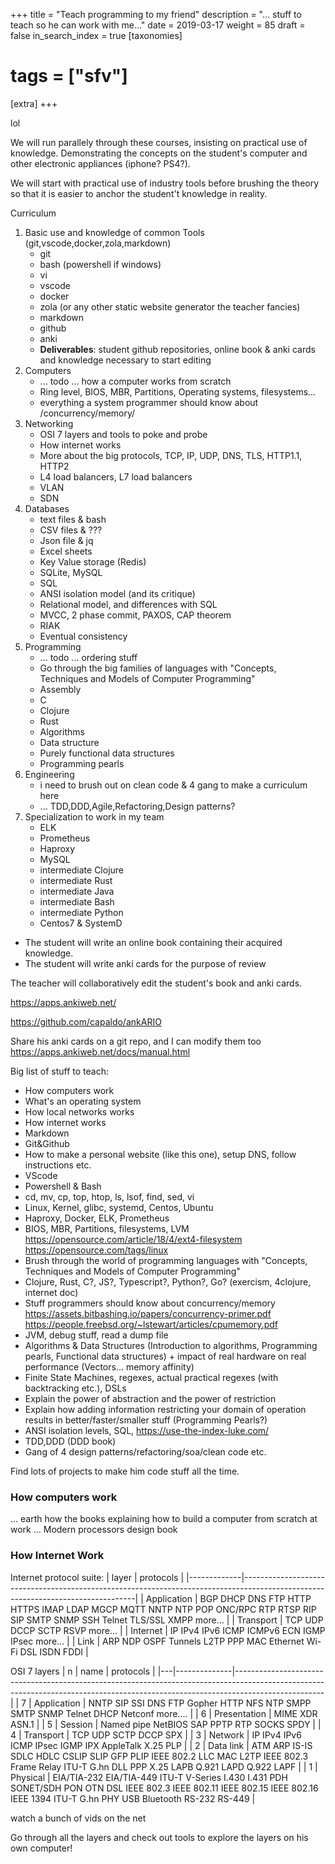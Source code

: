 +++
title = "Teach programming to my friend"
description = "... stuff to teach so he can work with me..."
date = 2019-03-17
weight = 85
draft = false
in_search_index = true
[taxonomies]
# tags = ["sfv"]
[extra]
+++

lol

We will run parallely through these courses, insisting on practical use of knowledge. Demonstrating the concepts on the student's computer and other electronic appliances (iphone? PS4?).

We will start with practical use of industry tools before brushing the theory so that it is easier to anchor the student't knowledge in reality.

Curriculum

1. Basic use and knowledge of common Tools (git,vscode,docker,zola,markdown)
   - git
   - bash (powershell if windows)
   - vi
   - vscode
   - docker
   - zola (or any other static website generator the teacher fancies)
   - markdown
   - github
   - anki
   + **Deliverables**: student github repositories, online book & anki cards and knowledge necessary to start editing
2. Computers
   - ... todo ... how a computer works from scratch
   - Ring level, BIOS, MBR, Partitions, Operating systems, filesystems...
   - everything a system programmer should know about /concurrency/memory/
3. Networking
   - OSI 7 layers and tools to poke and probe
   - How internet works
   - More about the big protocols, TCP, IP, UDP, DNS, TLS, HTTP1.1, HTTP2
   - L4 load balancers, L7 load balancers
   - VLAN
   - SDN
4. Databases
   - text files & bash
   - CSV files & ???
   - Json file & jq
   - Excel sheets
   - Key Value storage (Redis)
   - SQLite, MySQL
   - SQL
   - ANSI isolation model (and its critique)
   - Relational model, and differences with SQL
   - MVCC, 2 phase commit, PAXOS, CAP theorem
   - RIAK
   - Eventual consistency
5. Programming
   - ... todo ... ordering stuff
   - Go through the big families of languages with "Concepts, Techniques and Models of Computer Programming"
   - Assembly
   - C
   - Clojure
   - Rust
   - Algorithms 
   - Data structure
   - Purely functional data structures
   - Programming pearls
6. Engineering
   - i need to brush out on clean code & 4 gang to make a curriculum here
   - ... TDD,DDD,Agile,Refactoring,Design patterns?
7. Specialization to work in my team
    - ELK
    - Prometheus
    - Haproxy
    - MySQL
    - intermediate Clojure
    - intermediate Rust
    - intermediate Java
    - intermediate Bash
    - intermediate Python
    - Centos7 & SystemD


- The student will write an online book containing their acquired knowledge.
- The student will write anki cards for the purpose of review

The teacher will collaboratively edit the student's book and anki cards.

https://apps.ankiweb.net/

https://github.com/capaldo/ankARIO

Share his anki cards on a git repo, and I can modify them too https://apps.ankiweb.net/docs/manual.html

Big list of stuff to teach:
- How computers work
- What's an operating system
- How local networks works
- How internet works
- Markdown
- Git&Github
- How to make a personal website (like this one), setup DNS, follow instructions etc.
- VScode
- Powershell & Bash
- cd, mv, cp, top, htop, ls, lsof, find, sed, vi
- Linux, Kernel, glibc, systemd, Centos, Ubuntu
- Haproxy, Docker, ELK, Prometheus
- BIOS, MBR, Partitions, filesystems, LVM https://opensource.com/article/18/4/ext4-filesystem https://opensource.com/tags/linux
- Brush through the world of programming languages with "Concepts, Techniques and Models of Computer Programming"
- Clojure, Rust, C?, JS?, Typescript?, Python?, Go? (exercism, 4clojure, internet doc)
- Stuff programmers should know about concurrency/memory https://assets.bitbashing.io/papers/concurrency-primer.pdf https://people.freebsd.org/~lstewart/articles/cpumemory.pdf
- JVM, debug stuff, read a dump file
- Algorithms & Data Structures (Introduction to algorithms, Programming pearls, Functional data structures) + impact of real hardware on real performance (Vectors... memory affinity)
- Finite State Machines, regexes, actual practical regexes (with backtracking etc.), DSLs
- Explain the power of abstraction and the power of restriction
- Explain how adding information restricting your domain of operation results in better/faster/smaller stuff (Programming Pearls?)
- ANSI isolation levels, SQL, https://use-the-index-luke.com/
- TDD,DDD (DDD book)
- Gang of 4 design patterns/refactoring/soa/clean code etc.

Find lots of projects to make him code stuff all the time.

### How computers work

... earth how the books explaining how to build a computer from scratch at work ...
Modern processors design book

### How Internet Work

Internet protocol suite:
| layer       | protocols                                                                                                                       |
|-------------|---------------------------------------------------------------------------------------------------------------------------------|
| Application | BGP DHCP DNS FTP HTTP HTTPS IMAP LDAP MGCP MQTT NNTP NTP POP ONC/RPC RTP RTSP RIP SIP SMTP SNMP SSH Telnet TLS/SSL XMPP more... |
| Transport   | TCP UDP DCCP SCTP RSVP more...                                                                                                  |
| Internet    | IP IPv4 IPv6 ICMP ICMPv6 ECN IGMP IPsec more...                                                                                 |
| Link        | ARP NDP OSPF Tunnels L2TP PPP MAC Ethernet Wi-Fi DSL ISDN FDDI                                                                  |

OSI 7 layers
| n | name         | protocols                                                                                                                                                                        |
|---|--------------|----------------------------------------------------------------------------------------------------------------------------------------------------------------------------------|
| 7 | Application  | NNTP SIP SSI DNS FTP Gopher HTTP NFS NTP SMPP SMTP SNMP Telnet DHCP Netconf more....                                                                                             |
| 6 | Presentation | MIME XDR ASN.1                                                                                                                                                                   |
| 5 | Session      | Named pipe NetBIOS SAP PPTP RTP SOCKS SPDY                                                                                                                                       |
| 4 | Transport    | TCP UDP SCTP DCCP SPX                                                                                                                                                            |
| 3 | Network      | IP IPv4 IPv6 ICMP IPsec IGMP IPX AppleTalk X.25 PLP                                                                                                                              |
| 2 | Data link    | ATM ARP IS-IS SDLC HDLC CSLIP SLIP GFP PLIP IEEE 802.2 LLC MAC L2TP IEEE 802.3 Frame Relay ITU-T G.hn DLL PPP X.25 LAPB Q.921 LAPD Q.922 LAPF                                    |
| 1 | Physical     | EIA/TIA-232 EIA/TIA-449 ITU-T V-Series I.430 I.431 PDH SONET/SDH PON OTN DSL IEEE 802.3 IEEE 802.11 IEEE 802.15 IEEE 802.16 IEEE 1394 ITU-T G.hn PHY USB Bluetooth RS-232 RS-449 |

watch a bunch of vids on the net

Go through all the layers and check out tools to explore the layers on his own computer!
